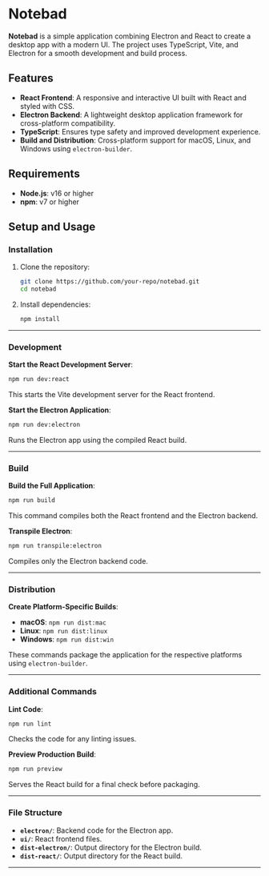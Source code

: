 
# Notebad

**Notebad** is a simple application combining Electron and React to create a desktop app with a modern UI. The project uses TypeScript, Vite, and Electron for a smooth development and build process.

## Features

- **React Frontend**: A responsive and interactive UI built with React and styled with CSS.
- **Electron Backend**: A lightweight desktop application framework for cross-platform compatibility.
- **TypeScript**: Ensures type safety and improved development experience.
- **Build and Distribution**: Cross-platform support for macOS, Linux, and Windows using `electron-builder`.

## Requirements

- **Node.js**: v16 or higher
- **npm**: v7 or higher

## Setup and Usage

### Installation

1. Clone the repository:

   ```bash
   git clone https://github.com/your-repo/notebad.git
   cd notebad
   ```

2. Install dependencies:

   ```bash
   npm install
   ```

---

### Development

**Start the React Development Server**:

```bash
npm run dev:react
```

This starts the Vite development server for the React frontend.

**Start the Electron Application**:

```bash
npm run dev:electron
```

Runs the Electron app using the compiled React build.

---

### Build

**Build the Full Application**:

```bash
npm run build
```

This command compiles both the React frontend and the Electron backend.

**Transpile Electron**:

```bash
npm run transpile:electron
```

Compiles only the Electron backend code.

---

### Distribution

**Create Platform-Specific Builds**:

- **macOS**: `npm run dist:mac`
- **Linux**: `npm run dist:linux`
- **Windows**: `npm run dist:win`

These commands package the application for the respective platforms using `electron-builder`.

---

### Additional Commands

**Lint Code**:

```bash
npm run lint
```

Checks the code for any linting issues.

**Preview Production Build**:

```bash
npm run preview
```

Serves the React build for a final check before packaging.

---

### File Structure

- **`electron/`**: Backend code for the Electron app.
- **`ui/`**: React frontend files.
- **`dist-electron/`**: Output directory for the Electron build.
- **`dist-react/`**: Output directory for the React build.

---

